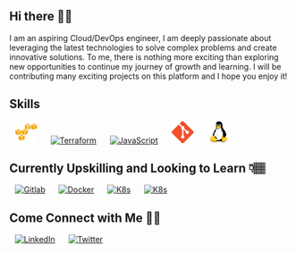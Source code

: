 ## Hi there 👋🏽

I am an aspiring Cloud/DevOps engineer, I am deeply passionate about leveraging the latest technologies to solve complex problems and create innovative solutions. To me, there is nothing more exciting than exploring new opportunities to continue my journey of growth and learning. I will be contributing many exciting projects on this platform and I hope you enjoy it!

## Skills

<p align="left">
  
  <a href="https://aws.amazon.com/certification/certified-cloud-practitioner/" target="_blank"><img src="https://github.com/devicons/devicon/raw/master/icons/amazonwebservices/amazonwebservices-original.svg" alt="AWS" width="40" height="40" hspace="10"/></a>
  <a href="https://developer.hashicorp.com/terraform/docs" target="_blank"><img src="https://cdn.jsdelivr.net/gh/devicons/devicon/icons/terraform/terraform-original-wordmark.svg" alt="Terraform" width="40" height="40" hspace="10"/></a>
  <a href="https://www.javascript.com/" target="_blank"><img src="https://cdn.jsdelivr.net/gh/devicons/devicon/icons/javascript/javascript-original.svg" alt="JavaScript" width="40" height="40" hspace="10"/></a>
  <a href="https://git-scm.com/" target="_blank"><img src="https://github.com/devicons/devicon/raw/master/icons/git/git-original.svg" alt="Git" width="40" height="40" hspace="10"/></a>
 <a href="https://www.linux.com/" target="_blank"><img src="https://github.com/devicons/devicon/raw/master/icons/linux/linux-original.svg" alt="Linux" width="40" height="40" hspace="10"/></a>
</p>

## Currently Upskilling and Looking to Learn 👇🏽

<p align="left">
  <a href="https://about.gitlab.com/" target="_blank"><img src="https://cdn.jsdelivr.net/gh/devicons/devicon/icons/gitlab/gitlab-original.svg" alt="Gitlab" width="37" height="37" hspace="10"/></a>
  <a href="https://www.docker.com/" target="_blank"><img src="https://cdn.jsdelivr.net/gh/devicons/devicon/icons/docker/docker-original-wordmark.svg" alt="Docker" width="50" height="50" hspace="10"/></a>
  <a href="https://kubernetes.io/docs/concepts/overview/" target="_blank"><img src="https://cdn.jsdelivr.net/gh/devicons/devicon/icons/kubernetes/kubernetes-plain-wordmark.svg" alt="K8s" width="50" height="50" hspace="10"/></a>
  <a href="https://nodejs.org/en/about" target="_blank"><img src="https://cdn.jsdelivr.net/gh/devicons/devicon/icons/nodejs/nodejs-original-wordmark.svg" alt="K8s" width="50" height="50" hspace="10"/></a> 
</p>

## Come Connect with Me 👋🏽

<p align="left">
  <a href="https://www.linkedin.com/in/l-xasan/" target="_blank"><img   src="https://cdn.jsdelivr.net/gh/devicons/devicon/icons/linkedin/linkedin-original.svg" alt="LinkedIn" width="40" height="40" hspace="10"/></a>
   <a href="https://twitter.com/Xasanops" target="_blank"><img src="https://cdn.jsdelivr.net/gh/devicons/devicon/icons/twitter/twitter-original.svg" alt="Twitter" width="30" height="30" hspace="10"/></a>
  </p>
